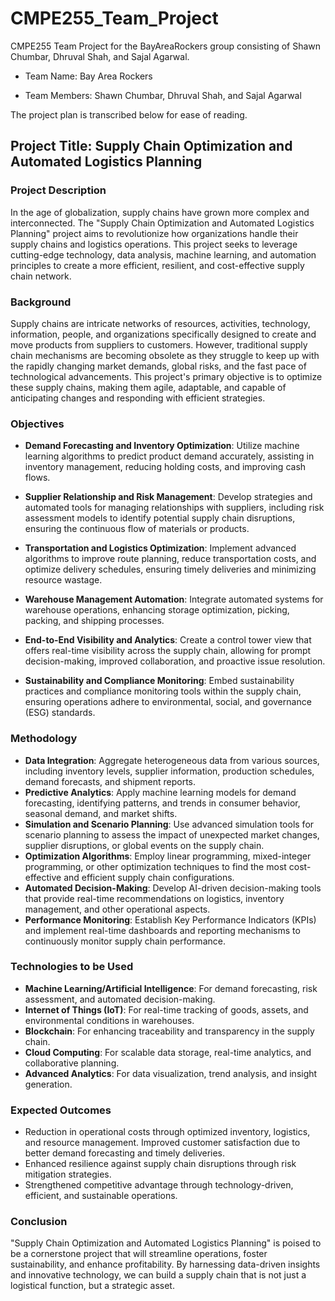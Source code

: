 # CMPE255_Team_Project

CMPE255 Team Project for the BayAreaRockers group consisting of Shawn Chumbar, Dhruval Shah, and Sajal Agarwal.

- Team Name: Bay Area Rockers

- Team Members: Shawn Chumbar, Dhruval Shah, and Sajal Agarwal

The project plan is transcribed below for ease of reading.

## Project Title: Supply Chain Optimization and Automated Logistics Planning

### Project Description

In the age of globalization, supply chains have grown more complex and interconnected. The "Supply Chain Optimization and Automated Logistics Planning" project aims to revolutionize how organizations handle their supply chains and logistics operations. This project seeks to leverage cutting-edge technology, data analysis, machine learning, and automation principles to create a more efficient, resilient, and cost-effective supply chain network.

### Background

Supply chains are intricate networks of resources, activities, technology, information, people, and organizations specifically designed to create and move products from suppliers to customers. However, traditional supply chain mechanisms are becoming obsolete as they struggle to keep up with the rapidly changing market demands, global risks, and the fast pace of technological advancements. This project's primary objective is to optimize these supply chains, making them agile, adaptable, and capable of anticipating changes and responding with efficient strategies.

### Objectives

- **Demand Forecasting and Inventory Optimization**: Utilize machine learning algorithms to predict product demand accurately, assisting in inventory management, reducing holding costs, and improving cash flows.

- **Supplier Relationship and Risk Management**: Develop strategies and automated tools for managing relationships with suppliers, including risk assessment models to identify potential supply chain disruptions, ensuring the continuous flow of materials or products.

- **Transportation and Logistics Optimization**: Implement advanced algorithms to improve route planning, reduce transportation costs, and optimize delivery schedules, ensuring timely deliveries and minimizing resource wastage.

- **Warehouse Management Automation**: Integrate automated systems for warehouse operations, enhancing storage optimization, picking, packing, and shipping processes.

- **End-to-End Visibility and Analytics**: Create a control tower view that offers real-time visibility across the supply chain, allowing for prompt decision-making, improved collaboration, and proactive issue resolution.

- **Sustainability and Compliance Monitoring**: Embed sustainability practices and compliance monitoring tools within the supply chain, ensuring operations adhere to environmental, social, and governance (ESG) standards.

### Methodology

- **Data Integration**: Aggregate heterogeneous data from various sources, including inventory levels, supplier information, production schedules, demand forecasts, and shipment reports.
- **Predictive Analytics**: Apply machine learning models for demand forecasting, identifying patterns, and trends in consumer behavior, seasonal demand, and market shifts.
- **Simulation and Scenario Planning**: Use advanced simulation tools for scenario planning to assess the impact of unexpected market changes, supplier disruptions, or global events on the supply chain.
- **Optimization Algorithms**: Employ linear programming, mixed-integer programming, or other optimization techniques to find the most cost-effective and efficient supply chain configurations.
- **Automated Decision-Making**: Develop AI-driven decision-making tools that provide real-time recommendations on logistics, inventory management, and other operational aspects.
- **Performance Monitoring**: Establish Key Performance Indicators (KPIs) and implement real-time dashboards and reporting mechanisms to continuously monitor supply chain performance.

### Technologies to be Used

- **Machine Learning/Artificial Intelligence**: For demand forecasting, risk assessment, and automated decision-making.
- **Internet of Things (IoT)**: For real-time tracking of goods, assets, and environmental conditions in warehouses.
- **Blockchain**: For enhancing traceability and transparency in the supply chain.
- **Cloud Computing**: For scalable data storage, real-time analytics, and collaborative planning.
- **Advanced Analytics**: For data visualization, trend analysis, and insight generation.

### Expected Outcomes

- Reduction in operational costs through optimized inventory, logistics, and resource management. Improved customer satisfaction due to better demand forecasting and timely deliveries.
- Enhanced resilience against supply chain disruptions through risk mitigation strategies.
- Strengthened competitive advantage through technology-driven, efficient, and sustainable operations.

### Conclusion

"Supply Chain Optimization and Automated Logistics Planning" is poised to be a cornerstone project that will streamline operations, foster sustainability, and enhance profitability. By harnessing data-driven insights and innovative technology, we can build a supply chain that is not just a logistical function, but a strategic asset.
